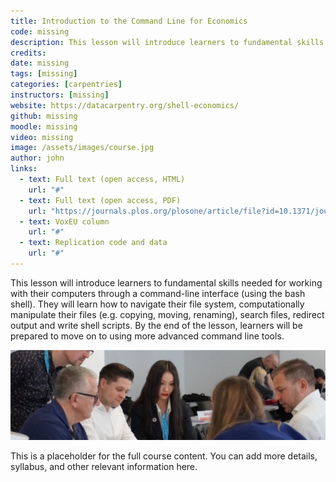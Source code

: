 ```yaml
---
title: Introduction to the Command Line for Economics
code: missing
description: This lesson will introduce learners to fundamental skills needed for working with their computers through a command-line interface (using the bash shell). They will learn how to navigate their file system, computationally manipulate their files (e.g. copying, moving, renaming), search files, redirect output and write shell scripts. By the end of the lesson, learners will be prepared to move on to using more advanced command line tools.
credits: 
date: missing
tags: [missing]
categories: [carpentries]
instructors: [missing]
website: https://datacarpentry.org/shell-economics/
github: missing
moodle: missing
video: missing
image: /assets/images/course.jpg
author: john
links:
  - text: Full text (open access, HTML)
    url: "#"
  - text: Full text (open access, PDF)
    url: "https://journals.plos.org/plosone/article/file?id=10.1371/journal.pone.0239113&type=printable"
  - text: VoxEU column
    url: "#"
  - text: Replication code and data
    url: "#"
---
```


This lesson will introduce learners to fundamental skills needed for working with their computers through a command-line interface (using the bash shell). They will learn how to navigate their file system, computationally manipulate their files (e.g. copying, moving, renaming), search files, redirect output and write shell scripts. By the end of the lesson, learners will be prepared to move on to using more advanced command line tools.

![Lorem](/assets/images/content.jpg)

This is a placeholder for the full course content. You can add more details, syllabus, and other relevant information here.
